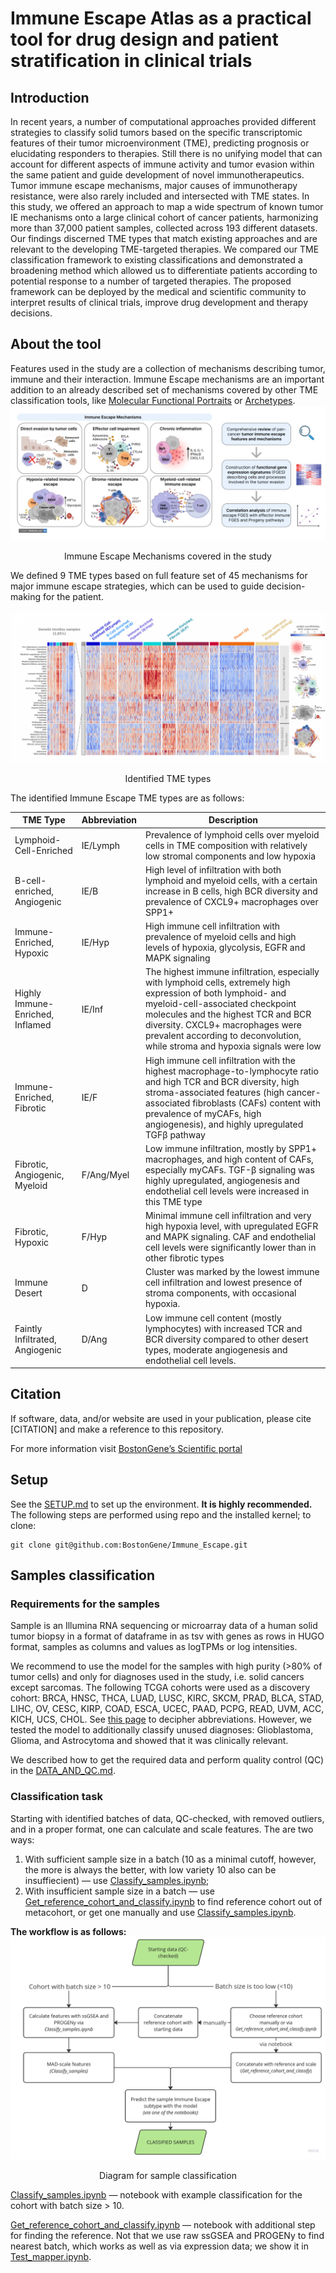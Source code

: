 # Immune Escape Atlas as a practical tool for drug design and patient stratification in clinical trials

## Introduction

In recent years, a number of computational approaches provided different strategies to classify solid tumors based on the specific transcriptomic features of their tumor microenvironment (TME), predicting prognosis or elucidating responders to therapies. Still there is no unifying model that can account for different aspects of immune activity and tumor evasion within the same patient and guide development of novel immunotherapeutics. Tumor immune escape mechanisms, major causes of immunotherapy resistance, were also rarely included and intersected with TME states. In this study, we offered an approach to map a wide spectrum of known tumor IE mechanisms onto a large clinical cohort of cancer patients, harmonizing more than 37,000 patient samples, collected across 193 different datasets. Our findings discerned TME types that match existing approaches and are relevant to the developing TME-targeted therapies. We compared our TME classification framework to existing classifications and demonstrated a broadening method which allowed us to differentiate patients according to potential response to a number of targeted therapies. The proposed framework can be deployed by the medical and scientific community to interpret results of clinical trials, improve drug development and therapy decisions. 

## About the tool

Features used in the study are a collection of mechanisms describing tumor, immune and their interaction. Immune Escape mechanisms are an important addition to an already described set of mechanisms covered by other TME classification tools, like  [Molecular Functional Portraits](https://pubmed.ncbi.nlm.nih.gov/34019806/) or [Archetypes](https://pubmed.ncbi.nlm.nih.gov/34963056/).
![Immune_Escape_mechanisms](pics/Immune_Escape_mechanisms.jpg) 
<p align="center">Immune Escape Mechanisms covered in the study</p>
We defined 9 TME types based on full feature set of 45 mechanisms for major immune escape strategies, which can be used to guide decision-making for the patient.

![IE_clustering](pics/IE_clustering.png)  
<p align="center">Identified TME types</p>
The identified Immune Escape TME types are as follows:

| TME Type                         | Abbreviation | Description                                                                                                                                                                                                                                                                                                  |
| -------------------------------- | ------------ | ------------------------------------------------------------------------------------------------------------------------------------------------------------------------------------------------------------------------------------------------------------------------------------------------------------ |
| Lymphoid-Cell-Enriched           | IE/Lymph     | Prevalence of lymphoid cells over myeloid cells in TME composition with relatively low stromal components and low hypoxia                                                                                                                                                                                    |
| B-cell-enriched, Angiogenic      | IE/B         | High level of infiltration with both lymphoid and myeloid cells, with a certain increase in B cells, high BCR diversity and prevalence of CXCL9+ macrophages over SPP1+                                                                                                                                      |
| Immune-Enriched, Hypoxic         | IE/Hyp       | High immune cell infiltration with prevalence of myeloid cells and high levels of hypoxia, glycolysis, EGFR and MAPK signaling                                                                                                                                                                               |
| Highly Immune-Enriched, Inflamed | IE/Inf       | The highest immune infiltration, especially with lymphoid cells, extremely high expression of both lymphoid- and myeloid-cell-associated checkpoint molecules and the highest TCR and BCR diversity. CXCL9+ macrophages were prevalent according to deconvolution, while stroma and hypoxia signals were low |
| Immune-Enriched, Fibrotic        | IE/F         | High immune cell infiltration with the highest macrophage-to-lymphocyte ratio and high TCR and BCR diversity, high stroma-associated features (high cancer-associated fibroblasts (CAFs) content with prevalence of myCAFs, high angiogenesis), and highly upregulated TGFβ pathway                          |
| Fibrotic, Angiogenic, Myeloid    | F/Ang/Myel   | Low immune infiltration, mostly by SPP1+ macrophages, and high content of CAFs, especially myCAFs. TGF-β signaling was highly upregulated, angiogenesis and endothelial cell levels were increased in this TME type                                                                                          |
| Fibrotic, Hypoxic                | F/Hyp        | Minimal immune cell infiltration and very high hypoxia level, with upregulated EGFR and MAPK signaling. CAF and endothelial cell levels were significantly lower than in other fibrotic types                                                                                                                |
| Immune Desert                    | D            | Cluster was marked by the lowest immune cell infiltration and lowest presence of stroma components, with occasional hypoxia.                                                                                                                                                                                 |
| Faintly Infiltrated, Angiogenic  | D/Ang        | Low immune cell content (mostly lymphocytes) with increased TCR and BCR diversity compared to other desert types, moderate angiogenesis and endothelial cell levels.                                                                                                                                         |

## Citation
If software, data, and/or website are used in your publication, please cite [CITATION] and make a reference to this repository.

For more information visit [BostonGene’s Scientific portal](https://science.bostongene.com/tumor-portrait/)
## Setup
See the [SETUP.md](SETUP.md) to set up the environment. **It is highly recommended.** The following steps are performed using repo and the installed kernel; to clone:

    git clone git@github.com:BostonGene/Immune_Escape.git

## Samples classification

### Requirements for the samples
Sample is an Illumina RNA sequencing or microarray data of a human solid tumor biopsy in a format of dataframe in as tsv with genes as rows in HUGO format, samples as columns and values as logTPMs or log intensities. 

We recommend to use the model for the samples with high purity (>80% of tumor cells) and only for diagnoses used in the study, i.e. solid cancers except sarcomas. The following TCGA cohorts were used as a discovery cohort: BRCA, HNSC, THCA, LUAD, LUSC, KIRC, SKCM, PRAD, BLCA, STAD, LIHC, OV, CESC, KIRP, COAD, ESCA, UCEC, PAAD, PCPG, READ, UVM, ACC, KICH, UCS, CHOL. See [this page](https://gdc.cancer.gov/resources-tcga-users/tcga-code-tables/tcga-study-abbreviations) to decipher abbreviations. However, we tested the model to additionally classify unused diagnoses: Glioblastoma, Glioma, and Astrocytoma and showed that it was clinically relevant. 

We described how to get the required data and perform quality control (QC) in the [DATA_AND_QC.md](DATA_AND_QC.md).
### Classification task

Starting with identified batches of data, QC-checked, with removed outliers, and in a proper format, one can calculate and scale features. The are two ways: 
1) With sufficient sample size in a batch (10 as a minimal cutoff, however, the more is always the better, with low variety 10 also can be insuffiecient) — use [Classify_samples.ipynb](Classify_samples.ipynb);
2) With insufficient sample size in a batch — use [Get_reference_cohort_and_classify.ipynb](Get_reference_cohort_and_classify.ipynb) to find reference cohort out of metacohort, or get one manually and use [Classify_samples.ipynb](Classify_samples.ipynb).

**The workflow is as follows:**
![Classification_workflow](pics/Classification_workflow.png)  
<p align="center">Diagram for sample classification</p>

[Classify_samples.ipynb](Classify_samples.ipynb) — notebook with example classification for the cohort with batch size > 10.

[Get_reference_cohort_and_classify.ipynb](Get_reference_cohort_and_classify.ipynb) — notebook with additional step for finding the reference. Not that we use raw ssGSEA and PROGENy to find nearest batch, which works as well as via expression data; we show it in [Test_mapper.ipynb](Test_mapper.ipynb).
